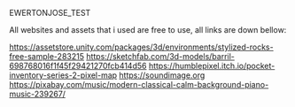 EWERTONJOSE_TEST

All websites and assets that i used are free to use, all links are down bellow:


https://assetstore.unity.com/packages/3d/environments/stylized-rocks-free-sample-283215
https://sketchfab.com/3d-models/barril-698768016f1f45f29421270fcb414d56
https://humblepixel.itch.io/pocket-inventory-series-2-pixel-map
https://soundimage.org
https://pixabay.com/music/modern-classical-calm-background-piano-music-239267/
